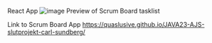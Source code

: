 React App
![image](https://github.com/Quaslusive/JAVA23-AJS-slutprojekt-carl-sundberg/assets/34892891/fdb5c41b-7d24-42f5-9f7f-25e34d468159)
Preview of Scrum Board tasklist

Link to Scrum Board App
https://quaslusive.github.io/JAVA23-AJS-slutprojekt-carl-sundberg/
